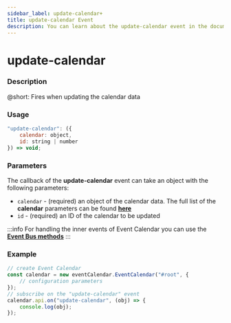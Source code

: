 ```yaml
---
sidebar_label: update-calendar+
title: update-calendar Event
description: You can learn about the update-calendar event in the documentation of the DHTMLX JavaScript Event Calendar library. Browse developer guides and API reference, try out code examples and live demos, and download a free 30-day evaluation version of DHTMLX Event Calendar.
---
```


# update-calendar

### Description

@short: Fires when updating the calendar data

### Usage

~~~jsx {}
"update-calendar": ({
	calendar: object,
	id: string | number
}) => void;
~~~

### Parameters

The callback of the **update-calendar** event can take an object with the following parameters:

- `calendar` - (required) an object of the calendar data. The full list of the **calendar** parameters can be found [**here**](api/config/js_eventcalendar_calendars_config.md)
- `id` - (required) an ID of the calendar to be updated

:::info
For handling the inner events of Event Calendar you can use the [**Event Bus methods**](api/overview/eventbus_overview.md)
:::

### Example

~~~jsx {6-8}
// create Event Calendar
const calendar = new eventCalendar.EventCalendar("#root", {
	// configuration parameters
});
// subscribe on the "update-calendar" event
calendar.api.on("update-calendar", (obj) => {
	console.log(obj);
});
~~~
